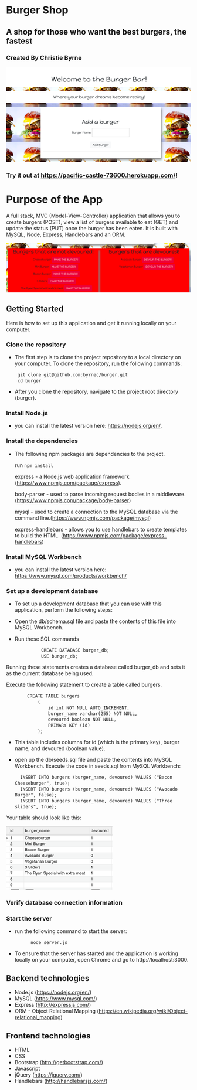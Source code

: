 # Burger Shop
## A shop for those who want the best burgers, the fastest

### Created By Christie Byrne
![alt text](public/assets/img/main.jpeg)

### Try it out at https://pacific-castle-73600.herokuapp.com/!

# Purpose of the App
A full stack, MVC (Model-View-Controller) application that allows you to create burgers (POST), view a list of burgers available to eat (GET) and update the status (PUT) once the burger has been eaten. It is built with MySQL, Node, Express, Handlebars and an ORM.


![alt text](public/assets/img/add_burg.jpg)

## Getting Started
Here is how to set up this application and get it running locally on your computer.

### Clone the repository
 * The first step is to clone the project repository to a local directory on your computer. To clone the repository, run the following commands:

        git clone git@github.com:byrnec/burger.git
        cd burger
* After you clone the repository, navigate to the project root directory (burger). 


### Install Node.js

 * you can install the latest version here: https://nodejs.org/en/.

### Install the dependencies
* The following npm packages are dependencies to the project.


    run  `npm install`

    express - a Node.js web application framework (https://www.npmjs.com/package/express).
        
    body-parser - used to parse incoming request bodies in a middleware. (https://www.npmjs.com/package/body-parser)
        
    mysql - used to create a connection to the MySQL database via the command line.(https://www.npmjs.com/package/mysql)

    express-handlebars - allows you to use handlebars to create templates to build the HTML.
        (https://www.npmjs.com/package/express-handlebars)



### Install MySQL Workbench
* you can install the latest version here: https://www.mysql.com/products/workbench/

### Set up a development database
* To set up a development database that you can use with this application, perform the following steps:

* Open the db/schema.sql file and paste the contents of this file into MySQL Workbench.

* Run these SQL commands

                CREATE DATABASE burger_db;
                USE burger_db;
  
Running these statements creates a database called burger_db and sets it as the current database being used.

Execute the following statement to create a table called burgers.

            CREATE TABLE burgers
                (
                    id int NOT NULL AUTO_INCREMENT,
                    burger_name varchar(255) NOT NULL,
                    devoured boolean NOT NULL,
                    PRIMARY KEY (id)
                );
  
* This table includes columns for id (which is the primary key), burger name, and devoured (boolean value).

* open up the db/seeds.sql file and paste the contents into MySQL Workbench. Execute the code in seeds.sql from MySQL Workbench:

        INSERT INTO burgers (burger_name, devoured) VALUES ("Bacon Cheeseburger", true);
        INSERT INTO burgers (burger_name, devoured) VALUES ("Avocado Burger", false);
        INSERT INTO burgers (burger_name, devoured) VALUES ("Three sliders", true);

Your table should look like this:

![alt text](public/assets/img/sql.jpg)

### Verify database connection information
            
### Start the server
* run the following command to start the server:

            node server.js
* To ensure that the server has started and the application is working locally on your computer, open Chrome and go to http://localhost:3000.


 ## Backend technologies
* Node.js (https://nodejs.org/en/)
* MySQL (https://www.mysql.com/)
* Express (http://expressjs.com/)
* ORM - Object Relational Mapping (https://en.wikipedia.org/wiki/Object-relational_mapping)

## Frontend technologies
* HTML
* CSS
* Bootstrap (http://getbootstrap.com/)
* Javascript
* jQuery (https://jquery.com/)
* Handlebars (http://handlebarsjs.com/)
    